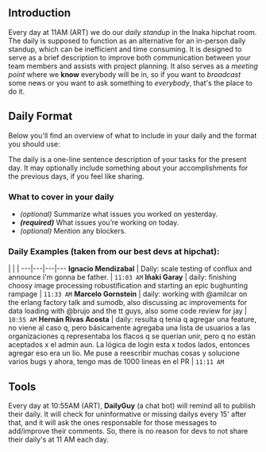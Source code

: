 ## Introduction
Every day at 11AM (ART) we do our _daily standup_ in the Inaka hipchat room.
The daily is supposed to function as an alternative for an in-person daily standup, which can be inefficient and time consuming. It is designed to serve as a brief description to improve both communication between your team members and assists with project planning.
It also serves as a _meeting point_ where we **know** everybody will be in, so
if you want to _broadcast_ some news or you want to ask something to _everybody_, that's the place to do it.

## Daily Format
Below you'll find an overview of what to include in your daily and the format you should use:

The daily is a one-line sentence description of your tasks for the present day.
It may optionally include something about your accomplishments for the previous
days, if you feel like sharing.

### What to cover in your daily
* _(optional)_ Summarize what issues you worked on yesterday.
* **_(required)_** What issues you’re working on today.
* _(optional)_ Mention any blockers.

### Daily Examples (taken from our best devs at hipchat):
  |   |   |
---|---|---|---
**Ignacio Mendizabal** | Daily: scale testing of conflux and announce i'm gonna be father. | ``11:03 AM``
**Iñaki Garay** | daily: finishing choosy image processing robustification and starting an epic bughunting rampage | ``11:33 AM``
**Marcelo Gornstein** | daily: working with @amilcar on the erlang factory talk and sumodb, also discussing ac improvements for data loading with @brujo and the tt guys, also some code review for jay | ``10:55 AM``
**Hernán Rivas Acosta** | daily: resulta q tenia q agregar una feature, no viene al caso q, pero básicamente agregaba una lista de usuarios a las organizaciones q representaba los flacos q se querían unir, pero q no están aceptados x el admin aun. La lógica de login esta x todos lados, entonces agregar eso era un lío. Me puse a reescribir muchas cosas y solucione varios bugs y ahora, tengo  mas de 1000 lineas en el PR | ``11:11 AM``

## Tools
Every day at 10:55AM (ART), **DailyGuy** (a chat bot) will remind all to
publish their daily. It will check for uninformative or missing dailys every 15' after that, and it will ask the ones responsable for those messages to add/improve their comments. So, there is no reason for devs to not share their daily's at 11 AM each day.
